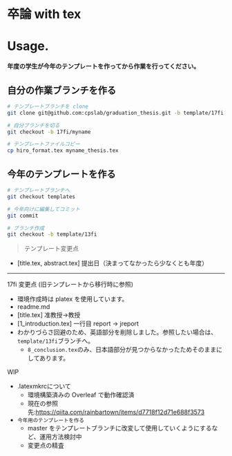 卒論 with tex
===

# Usage.

**年度の学生が今年のテンプレートを作ってから作業を行ってください。**

## 自分の作業ブランチを作る

```sh
# テンプレートブランチを clone
git clone git@github.com:cpslab/graduation_thesis.git -b template/17fi --single-branch --depth=1

# 自分ブランチを切る
git checkout -b 17fi/myname

# テンプレートファイルコピー
cp hiro_format.tex myname_thesis.tex
```

## 今年のテンプレートを作る

```sh
# テンプレートブランチへ
git checkout templates

# 今年向けに編集してコミット
git commit

# ブランチ作成
git checkout -b template/13fi

```
> テンプレート変更点
- [title.tex, abstract.tex] 提出日（決まってなかったら少なくとも年度）



---
17fi 変更点 (旧テンプレートから移行時に参照)
- 環境作成時は platex を使用しています。
- readme.md
- [title.tex] 准教授→教授
- [1_introduction.tex] 一行目 report → jreport
- わかりづらさ回避のため、英語部分を削除しました。参照したい場合は、`template/13fi`ブランチへ。
  -  `8_conclusion.tex`のみ、日本語部分が見つからなかったためそのままにしてあります。


WIP
- .latexmkrcについて
  - 環境構築済みの Overleaf で動作確認済
  - 現在の参照先:https://qiita.com/rainbartown/items/d7718f12d71e688f3573
- `今年用のテンプレートを作る`
  - master をテンプレートブランチに改変して使用していくようにするなど、運用方法検討中
  - 変更点の精査
